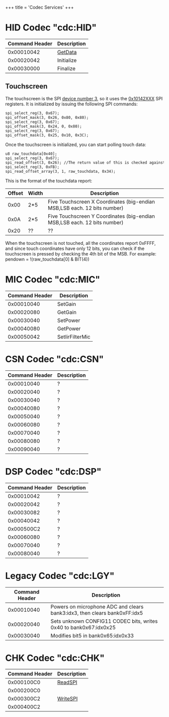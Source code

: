 +++
title = 'Codec Services'
+++

# HID Codec "cdc:HID"

| Command Header | Description                           |
|----------------|---------------------------------------|
| 0x00010042     | [GetData](Cdc:HID:GetData "wikilink") |
| 0x00020042     | Initialize                            |
| 0x00030000     | Finalize                              |

## Touchscreen

The touchscreen is the SPI [device number
3](SPI_Registers#SPI_NEW_CNT "wikilink"), so it uses the
[0x10142XXX](SPI_Services "wikilink") SPI registers. It is initialized
by issuing the following SPI commands:

```
spi_select_reg(3, 0x67);
spi_offset_mask(3, 0x26, 0x80, 0x80);
spi_select_reg(3, 0x67);
spi_offset_mask(3, 0x24, 0, 0x80);
spi_select_reg(3, 0x67);
spi_offset_mask(3, 0x25, 0x10, 0x3C);
```

Once the touchscreen is initialized, you can start polling touch data:

```
u8 raw_touchdata[0x40];
spi_select_reg(3, 0x67);
spi_read_offset(3, 0x26); //The return value of this is checked against "& 2"
spi_select_reg(3, 0xFB);
spi_read_offset_array(3, 1, raw_touchdata, 0x34);
```

This is the format of the touchdata report:

| Offset | Width | Description                                                              |
|--------|-------|--------------------------------------------------------------------------|
| 0x00   | 2\*5  | Five Touchscreen X Coordinates (big-endian MSB,LSB each. 12 bits number) |
| 0x0A   | 2\*5  | Five Touchscreen Y Coordinates (big-endian MSB,LSB each. 12 bits number) |
| 0x20   | ??    | ??                                                                       |

When the touchscreen is not touched, all the coordinates report 0xFFFF,
and since touch coordinates have only 12 bits, you can check if the
touchscreen is pressed by checking the 4th bit of the MSB. For example:
pendown = !(raw_touchdata\[0\] & BIT(4))

# MIC Codec "cdc:MIC"

| Command Header | Description     |
|----------------|-----------------|
| 0x00010040     | SetGain         |
| 0x00020080     | GetGain         |
| 0x00030040     | SetPower        |
| 0x00040080     | GetPower        |
| 0x00050042     | SetIirFilterMic |

# CSN Codec "cdc:CSN"

| Command Header | Description |
|----------------|-------------|
| 0x00010040     | ?           |
| 0x00020040     | ?           |
| 0x00030040     | ?           |
| 0x00040080     | ?           |
| 0x00050040     | ?           |
| 0x00060080     | ?           |
| 0x00070040     | ?           |
| 0x00080080     | ?           |
| 0x00090040     | ?           |

# DSP Codec "cdc:DSP"

| Command Header | Description |
|----------------|-------------|
| 0x00010042     | ?           |
| 0x00020042     | ?           |
| 0x00030082     | ?           |
| 0x00040042     | ?           |
| 0x000500C2     | ?           |
| 0x00060080     | ?           |
| 0x00070040     | ?           |
| 0x00080040     | ?           |

# Legacy Codec "cdc:LGY"

| Command Header | Description                                                               |
|----------------|---------------------------------------------------------------------------|
| 0x00010040     | Powers on microphone ADC and clears bank3:idx3, then clears bank0xFF:idx5 |
| 0x00020040     | Sets unknown CONFIG11 CODEC bits, writes 0x40 to bank0x67:idx0x25         |
| 0x00030040     | Modifies bit5 in bank0x65:idx0x33                                         |

# CHK Codec "cdc:CHK"

| Command Header | Description                            |
|----------------|----------------------------------------|
| 0x000100C0     | [ReadSPI](CDCCHK:ReadSPI "wikilink")   |
| 0x000200C0     |                                        |
| 0x000300C2     | [WriteSPI](CDCCHK:WriteSPI "wikilink") |
| 0x000400C2     |                                        |
